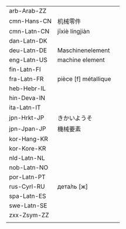 | | | |
|-|-|-|
| arb-Arab-ZZ |  |  |
| cmn-Hans-CN | 机械零件 |  |
| cmn-Latn-CN | jīxiè língjiàn |  |
| dan-Latn-DK |  |  |
| deu-Latn-DE | Maschinenelement |  |
| eng-Latn-US | machine element |  |
| fin-Latn-FI |  |  |
| fra-Latn-FR | pièce [f] métallique |  |
| heb-Hebr-IL |  |  |
| hin-Deva-IN |  |  |
| ita-Latn-IT |  |  |
| jpn-Hrkt-JP | きかいようそ |  |
| jpn-Jpan-JP | 機械要素 |  |
| kor-Hang-KR |  |  |
| kor-Kore-KR |  |  |
| nld-Latn-NL |  |  |
| nob-Latn-NO |  |  |
| por-Latn-PT |  |  |
| rus-Cyrl-RU | дета́ль [ж] |  |
| spa-Latn-ES |  |  |
| swe-Latn-SE |  |  |
| zxx-Zsym-ZZ |  |  |
|  |  |  |